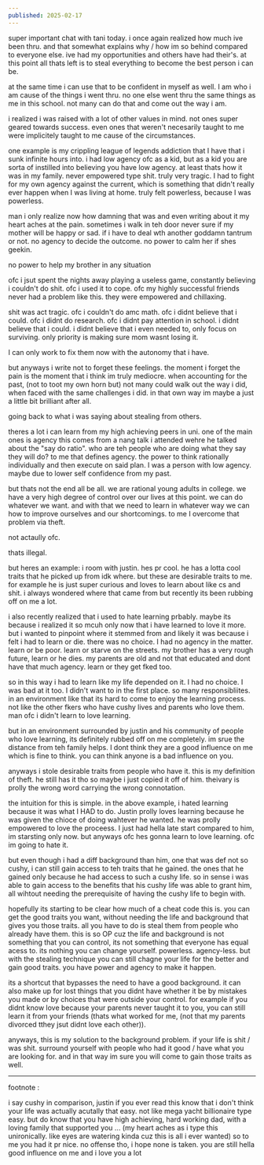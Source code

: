 ```yaml
---
published: 2025-02-17
---
```


super important chat with tani today. i once again realized how much ive been thru. and that somewhat explains why / how im so behind compared to everyone else. ive had my opportunities and others have had their's. at this point all thats left is to steal everything to become the best person i can be.

at the same time i can use that to be confident in myself as well. I am who i am cause of the things i went thru. no one else went thru the same things as me in this school. not many can do that and come out the way i am.

i realized i was raised with a lot of other values in mind. not ones super geared towards success. even ones that weren't necesarily taught to me were implicitely taught to me cause of the circumstances. 

one example is my crippling league of legends addiction that I have that i sunk infinite hours into. i had low agency ofc as a kid, but as a kid you are sorta of instilled into believing you have low agency. at least thats how it was in my family. never empowered type shit. truly very tragic. I had to fight for my own agency against the current, which is something that didn't really ever happen when I was living at home. truly felt powerless, because I was powerless. 

man i only realize now how damning that was and even writing about it my heart aches at the pain. sometimes i walk in teh door never sure if my mother will be happy or sad. if i have to deal wth another goddamn tantrum or not. no agency to decide the outcome. no power to calm her if shes geekin.

no power to help my brother in any situation 

ofc i jsut spent the nights away playing a useless game, constantly believing i couldn't do shit. ofc i used it to cope. ofc my highly successful friends never had a problem like this. they were empowered and chillaxing.

shit was act tragic. ofc i couldn't do amc math. ofc i didnt believe that i could. ofc i didnt do research. ofc i didnt pay attention in school. i didnt believe that i could. i didnt believe that i even needed to, only focus on surviving. only priority is making sure mom wasnt losing it.

I can only work to fix them now with the autonomy that i have. 

but anyways i write not to forget these feelings. the moment i forget the pain is the moment that i think im truly mediocre. when accounting for the past, (not to toot my own horn but) not many could walk out the way i did, when faced with the same challenges i did. in that own way im maybe a just a little bit brilliant after all.

going back to what i was saying about stealing from others. 

theres a lot i can learn from my high achieving peers in uni. one of the main ones is agency this comes from a nang talk i attended wehre he talked about the "say do ratio". who are teh people who are doing what they say they will do? to me that defines agency. the power to think rationally individually and then execute on said plan. I was a person with low agency. maybe due to lower self confidence from my past.

but thats not the end all be all. we are rational young adults in college. we have a very high degree of control over our lives at this point. we can do whatever we want. and with that we need to learn in whatever way we can how to improve ourselves and our shortcomings. to me I overcome that problem via theft.

not actaully ofc.

thats illegal.

but heres an example: i room with justin. hes pr cool. he has a lotta cool traits that he picked up from idk where. but these are desirable traits to me. for example he is just super curious and loves to learn about like cs and shit. i always wondered where that came from but recently its been rubbing off on me a lot. 

i also recently realized that i used to hate learning prbably. maybe its because i realized it so mcuh only now that i have learned to love it more. but i wanted to pinpoint where it stemmed from and likely it was because i felt i had to learn or die. there was no choice. I had no agency in the matter. learn or be poor. learn or starve on the streets. my brother has a very rough future, learn or he dies. my parents are old and not that educated and dont have that much agency. learn or they get fked too.

so in this way i had to learn like my life depended on it. I had no choice. I was bad at it too. I didn't want to in the first place. so many responsibliites. in an environment like that its hard to come to enjoy the learning process. not like the other fkers who have cushy lives and parents who love them. man ofc i didn't learn to love learning. 

but in an environment surrounded by justin and his community of people who love learning, its definitely rubbed off on me completely. im srue the distance from teh family helps. I dont think they are a good influence on me which is fine to think. you can think anyone is a bad influence on you. 

anyways i stole desirable traits from people who have it. this is my definition of theft. he still has it tho so maybe i just copied it off of him. theivary is prolly the wrong word carrying the wrong connotation.

the intuition for this is simple. in the above example, i hated learning because it was what I HAD to do. Justin prolly loves learning because he was given the chioce of doing wahtever he wanted. he was prolly empowered to love the proceess. I just had hella late start compared to him, im starsting only now. but anyways ofc hes gonna learn to love learning. ofc im going to hate it. 

but even though i had a diff background than him, one that was def not so cushy, i can still gain access to teh traits that he gained. the ones that he gained only because he had access to such a cushy life. so in sense i was able to gain access to the benefits that his cushy life was able to grant him, all wihtout needing the prerequisite of having the cushy life to begin with. 

hopefully its starting to be clear how much of a cheat code this is. you can get the good traits you want, without needing the life and background that gives you those traits. all you have to do is steal them from people who already have them. this is so OP cuz the life and background is not something that you can control, its not something that everyone has equal acess to. its nothing you can change yourself. powerless. agency-less. but with the stealing technique you can still chagne your life for the better and gain good traits. you have power and agency to make it happen.

its a shortcut that bypasses the need to have a good background. it can also make up for lost things that you didnt have whether it be by mistakes you made or by choices that were outside your control. for example if you didnt know love because your parents never taught it to you, you can still learn it from your friends (thats what worked for me, (not that my parents divorced tthey jsut didnt love each other)).

anyways, this is my solution to the background problem. if your life is shit / was shit. surround yourself with people who had it good / have what you are looking for. and in that way im sure you will come to gain those traits as well. 

----

footnote :

i say cushy in comparison, justin if you ever read this know that i don't think your life was actually acutally that easy. not like mega yacht billionaire type easy. but do know that you have high achieving, hard working dad, with a loving family  that supported you ... (my heart aches as i type this unironically. like eyes are watering kinda cuz this is all i ever wanted) so to me you had it pr nice. no offense tho, i hope none is taken. you are still hella good influence on me and i love you a lot